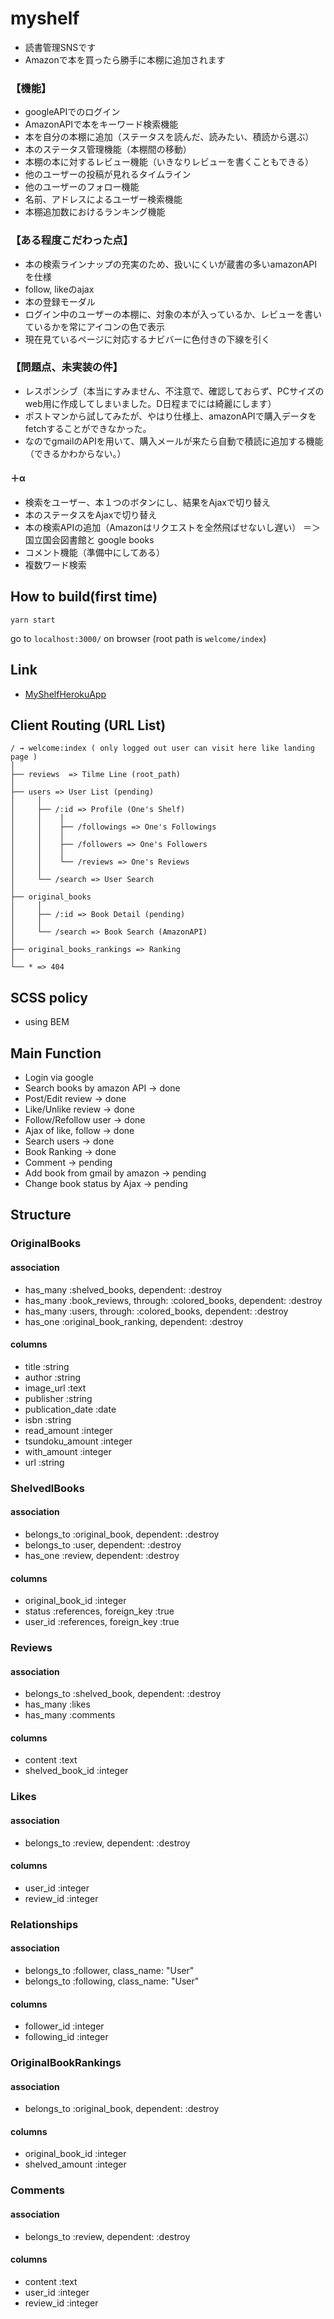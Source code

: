 # myshelf
- 読書管理SNSです
- Amazonで本を買ったら勝手に本棚に追加されます

### 【機能】
- googleAPIでのログイン
- AmazonAPIで本をキーワード検索機能
- 本を自分の本棚に追加（ステータスを読んだ、読みたい、積読から選ぶ）
- 本のステータス管理機能（本棚間の移動）
- 本棚の本に対するレビュー機能（いきなりレビューを書くこともできる）
- 他のユーザーの投稿が見れるタイムライン
- 他のユーザーのフォロー機能
- 名前、アドレスによるユーザー検索機能
- 本棚追加数におけるランキング機能


### 【ある程度こだわった点】
- 本の検索ラインナップの充実のため、扱いにくいが蔵書の多いamazonAPIを仕様
- follow, likeのajax
- 本の登録モーダル
- ログイン中のユーザーの本棚に、対象の本が入っているか、レビューを書いているかを常にアイコンの色で表示
- 現在見ているページに対応するナビバーに色付きの下線を引く


### 【問題点、未実装の件】
- レスポンシブ（本当にすみません、不注意で、確認しておらず、PCサイズのweb用に作成してしまいました。D日程までには綺麗にします）
- ポストマンから試してみたが、やはり仕様上、amazonAPIで購入データをfetchすることができなかった。
- なのでgmailのAPIを用いて、購入メールが来たら自動で積読に追加する機能（できるかわからない。）

#### ＋α
- 検索をユーザー、本１つのボタンにし、結果をAjaxで切り替え
- 本のステータスをAjaxで切り替え
- 本の検索APIの追加（Amazonはリクエストを全然飛ばせないし遅い）
	＝＞国立国会図書館と google books
- コメント機能（準備中にしてある）
- 複数ワード検索


## How to build(first time)

`yarn start`

go to `localhost:3000/` on browser
(root path is `welcome/index`)

## Link
- [MyShelfHerokuApp](https://myshelf-web.herokuapp.com/)

## Client Routing (URL List)

```
/ → welcome:index ( only logged out user can visit here like landing page )
│
├── reviews  => Tilme Line (root_path)
│
├── users => User List (pending)
│     │
│     ├── /:id => Profile (One's Shelf)
│     │    │
│     │    ├── /followings => One's Followings
│     │    │
│     │    ├── /followers => One's Followers
│     │    │
│     │    └── /reviews => One's Reviews
│     │
│     └── /search => User Search
│
├── original_books
│     │
│     ├── /:id => Book Detail (pending)
│     │
│     └── /search => Book Search (AmazonAPI)
│
├── original_books_rankings => Ranking
│
└── * => 404
```

## SCSS policy
- using BEM

## Main Function
- Login via google
- Search books by amazon API -> done
- Post/Edit review -> done
- Like/Unlike review -> done
- Follow/Refollow user -> done
- Ajax of like, follow -> done
- Search users -> done
- Book Ranking -> done
- Comment -> pending
- Add book from gmail by amazon -> pending
- Change book status by Ajax -> pending

## Structure

### OriginalBooks
#### association
- has_many :shelved_books, dependent: :destroy
- has_many :book_reviews, through: :colored_books, dependent: :destroy
- has_many :users, through: :colored_books, dependent: :destroy
- has_one :original_book_ranking, dependent: :destroy
#### columns
- title            :string
- author           :string
- image_url        :text
- publisher        :string
- publication_date :date
- isbn             :string
- read_amount      :integer
- tsundoku_amount  :integer
- with_amount      :integer
- url              :string


### ShelvedlBooks
#### association
- belongs_to :original_book, dependent:   :destroy
- belongs_to :user, dependent:   :destroy
- has_one :review,  dependent: :destroy
#### columns
- original_book_id :integer
- status           :references, foreign_key :true
- user_id          :references, foreign_key :true


### Reviews
#### association
- belongs_to :shelved_book, dependent: :destroy
- has_many   :likes
- has_many   :comments
#### columns
- content         :text
- shelved_book_id :integer


### Likes
#### association
- belongs_to :review, dependent: :destroy
#### columns
- user_id   :integer
- review_id :integer


### Relationships
#### association
- belongs_to :follower, class_name: "User"
- belongs_to :following, class_name: "User"
#### columns
- follower_id  :integer
- following_id :integer


### OriginalBookRankings
#### association
- belongs_to :original_book, dependent: :destroy
#### columns
- original_book_id :integer
- shelved_amount   :integer


### Comments
#### association
- belongs_to :review, dependent: :destroy
#### columns
- content   :text
- user_id   :integer
- review_id :integer
